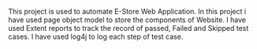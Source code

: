 This project is used to automate E-Store Web Application. In this project i have used page object model to store the components of Website. I have used Extent reports to track the record of passed, Failed and Skipped test cases. I have used log4j to log each step of test case.
